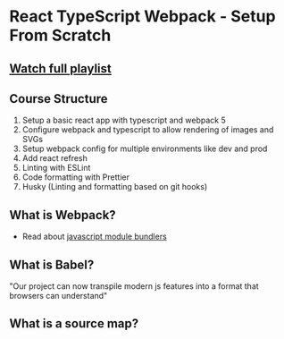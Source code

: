 # React TypeScript Webpack - Setup From Scratch

## [Watch full playlist](https://www.youtube.com/playlist?list=PLC3y8-rFHvwiWPS2RO3BKotLRfgg_8WEo)

## Course Structure

1. Setup a basic react app with typescript and webpack 5
2. Configure webpack and typescript to allow rendering of images and SVGs
3. Setup webpack config for multiple environments like dev and prod
4. Add react refresh
5. Linting with ESLint
6. Code formatting with Prettier
7. Husky (Linting and formatting based on git hooks)

## What is Webpack?

- Read about [javascript module bundlers](../my-notes/javascript-module-bundlers.md)

## What is Babel?

"Our project can now transpile modern js features into a format that browsers can understand"

## What is a source map?
